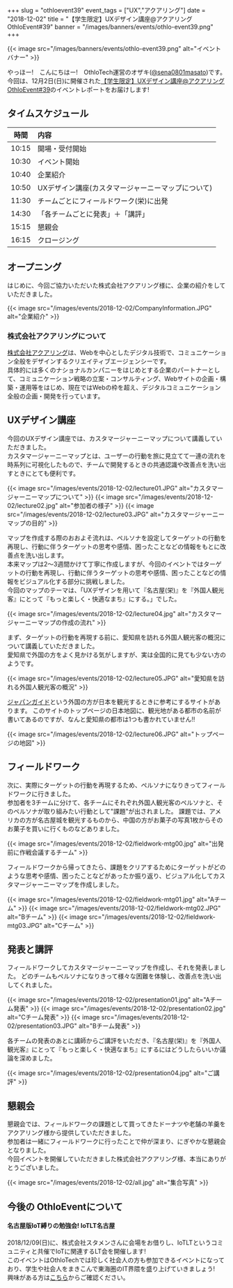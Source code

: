 +++
slug = "othloevent39"
event_tags = ["UX","アクアリング"]
date = "2018-12-02"
title = "【学生限定】UXデザイン講座@アクアリング OthloEvent#39"
banner = "/images/banners/events/othlo-event39.png"
+++

{{< image src="/images/banners/events/othlo-event39.png" alt="イベントバナー" >}}


やっほー!　こんにちはー!　OthloTech運営のオザキ([@sena0801masato](https://twitter.com/sena0801masato))です。<br>
今回は、12月2日(日)に開催された[【学生限定】UXデザイン講座@アクアリング OthloEvent#39](https://othlotech.connpass.com/event/109132/)のイベントレポートをお届けします!

## タイムスケジュール
|時間|内容|
|:---:|:---|
|10:15|開場・受付開始|
|10:30|イベント開始|
|10:40|企業紹介|
|10:50|UXデザイン講座(カスタマージャーニーマップについて)|
|11:30|チームごとにフィールドワーク(栄)に出発|
|14:30|「各チームごとに発表」＋「講評」|
|15:15|懇親会|
|16:15|クロージング|

## オープニング
はじめに、今回ご協力いただいた株式会社アクアリング様に、企業の紹介をしていただきました。

{{< image src="/images/events/2018-12-02/CompanyInformation.JPG" alt="企業紹介" >}}

### 株式会社アクアリングについて
[株式会社アクアリング](http://www.aquaring.co.jp/)は、Webを中心としたデジタル技術で、コミュニケーション全般をデザインするクリエイティブエージェンシーです。<br>
具体的には多くのナショナルカンパニーをはじめとする企業のパートナーとして、コミュニケーション戦略の立案・コンサルティング、Webサイトの企画・構築・運用等をはじめ、現在ではWebの枠を超え、デジタルコミュニケーション全般の企画・開発を行っています。

## UXデザイン講座
今回のUXデザイン講座では、カスタマージャーニーマップについて講義していただきました。<br>
カスタマージャーニーマップとは、ユーザーの行動を旅に見立てて一連の流れを時系列に可視化したもので、チームで開発するときの共通認識や改善点を洗い出すときにとても便利です。

{{< image src="/images/events/2018-12-02/lecture01.JPG" alt="カスタマージャーニーマップについて" >}}
{{< image src="/images/events/2018-12-02/lecture02.jpg" alt="参加者の様子" >}}
{{< image src="/images/events/2018-12-02/lecture03.JPG" alt="カスタマージャーニーマップの目的" >}}

マップを作成する際のおおよそ流れは、ペルソナを設定してターゲットの行動を再現し、行動に伴うターゲットの思考や感情、困ったことなどの情報をもとに改善点を洗い出します。<br>
本来マップは2～3週間かけて丁寧に作成しますが、今回のイベントではターゲットの行動を再現し、行動に伴うターゲットの思考や感情、困ったことなどの情報をビジュアル化する部分に挑戦しました。<br>
今回のマップのテーマは、「UXデザインを用いて『名古屋(栄)』を『外国人観光客』にとって『もっと楽しく・快適なまち』にする。」でした。

{{< image src="/images/events/2018-12-02/lecture04.jpg" alt="カスタマージャーニーマップの作成の流れ" >}}

まず、ターゲットの行動を再現する前に、愛知県を訪れる外国人観光客の概況について講義していただきました。<br>
愛知県で外国の方をよく見かける気がしますが、実は全国的に見ても少ない方のようです。

{{< image src="/images/events/2018-12-02/lecture05.JPG" alt="愛知県を訪れる外国人観光客の概況" >}}

[ジャパンガイド](https://www.japan-guide.com/)という外国の方が日本を観光するときに参考にするサイトがあります。
このサイトのトップページの日本地図に、観光地がある都市の名前が書いてあるのですが、なんと愛知県の都市は1つも書かれていません!!

{{< image src="/images/events/2018-12-02/lecture06.JPG" alt="トップページの地図" >}}

## フィールドワーク
次に、実際にターゲットの行動を再現するため、ペルソナになりきってフィールドワークに行きました。<br>
参加者を3チームに分けて、各チームにそれぞれ外国人観光客のペルソナと、そのペルソナが取り組みたい行動として"課題"が出されました。
課題では、アメリカの方が名古屋城を観光するものから、中国の方がお菓子の写真1枚からそのお菓子を買いに行くものなどありました。

{{< image src="/images/events/2018-12-02/fieldwork-mtg00.jpg" alt="出発前に作戦会議するチーム" >}}

フィールドワークから帰ってきたら、課題をクリアするためにターゲットがどのような思考や感情、困ったことなどがあったか振り返り、ビジュアル化してカスタマージャーニーマップを作成しました。

{{< image src="/images/events/2018-12-02/fieldwork-mtg01.jpg" alt="Aチーム" >}}
{{< image src="/images/events/2018-12-02/fieldwork-mtg02.JPG" alt="Bチーム" >}}
{{< image src="/images/events/2018-12-02/fieldwork-mtg03.JPG" alt="Cチーム" >}}

## 発表と講評
フィールドワークしてカスタマージャーニーマップを作成し、それを発表しました。
どのチームもペルソナになりきって様々な困難を体験し、改善点を洗い出してくれました。

{{< image src="/images/events/2018-12-02/presentation01.jpg" alt="Aチーム発表" >}}
{{< image src="/images/events/2018-12-02/presentation02.jpg" alt="Cチーム発表" >}}
{{< image src="/images/events/2018-12-02/presentation03.JPG" alt="Bチーム発表" >}}

各チームの発表のあとに講師からご講評をいただき、『名古屋(栄)』を『外国人観光客』にとって『もっと楽しく・快適なまち』にするにはどうしたらいいか議論を深めました。

{{< image src="/images/events/2018-12-02/presentation04.jpg" alt="ご講評" >}}

## 懇親会
懇親会では、フィールドワークの課題として買ってきたドーナツや老舗の羊羹をアクアリング様から提供していただきました。<br>
参加者は一緒にフィールドワークに行ったことで仲が深まり、にぎやかな懇親会となりました。<br>
今回イベントを開催していただきました株式会社アクアリング様、本当にありがとうございました。

{{< image src="/images/events/2018-12-02/all.jpg" alt="集合写真" >}}

## 今後の OthloEventについて
#### 名古屋版IoT縛りの勉強会! IoTLT名古屋
2018/12/09(日)に、株式会社スタメンさんに会場をお借りし、IoTLTというコミュニティと共催でIoTに関連するLT会を開催します!<br>
このイベントはOthloTechでは珍しく社会人の方も参加できるイベントになっており、学生や社会人をまきこんで東海圏のIT界隈を盛り上げていきましょう!<br>
興味がある方は[こちら](https://othlotech.connpass.com/event/107705/)からご確認ください。
